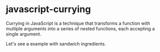 # javascript-currying

Currying in JavaScript is a technique that transforms a function with multiple arguments into a series of nested functions, each accepting a single argument.

Let's see a example with sandwich ingredients.
